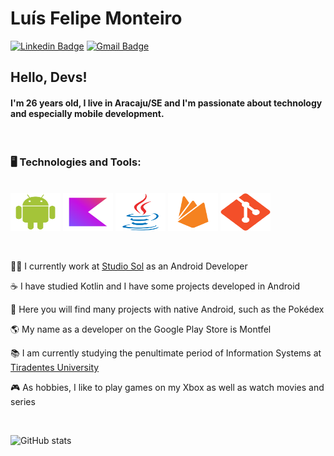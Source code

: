 # Luís Felipe Monteiro

[![Linkedin Badge](https://img.shields.io/badge/LinkedIn-0077B5?style=for-the-badge&logo=linkedin&logoColor=white)](https://www.linkedin.com/in/lu%C3%ADs-felipe-monteiro/)
[![Gmail Badge](https://img.shields.io/badge/Gmail-D14836?style=for-the-badge&logo=gmail&logoColor=white)](mailto:felipemonteirose@gmail.com)

## Hello, Devs!

#### I'm 26 years old, I live in Aracaju/SE and I'm passionate about technology and especially mobile development.

</br>

### 🖥️ Technologies and Tools:

</br>

<div style="display: inline_block">
  <img align="center" alt="Android" height="60" width="80" src="https://github.com/devicons/devicon/blob/master/icons/android/android-plain.svg">
   <img align="center" alt="Kotlin" height="60" width="80" src="https://github.com/devicons/devicon/blob/master/icons/kotlin/kotlin-original.svg">
  <img align="center" alt="Java" height="60" width="80" src="https://github.com/devicons/devicon/blob/master/icons/java/java-original.svg">
  <img align="center" alt="Firebase" height="60" width="80" src="https://github.com/devicons/devicon/blob/master/icons/firebase/firebase-plain.svg">
  <img align="center" alt="Git" height="60" width="80" src="https://github.com/devicons/devicon/blob/master/icons/git/git-plain.svg">
</div>

</br>
</br>

<div display="inline-block">
 <p align="left">👨‍💻 I currently work at <a href="https://www.studiosol.com.br/">Studio Sol</a> as an Android Developer</p>
 <p align="left">☕ I have studied Kotlin and I have some projects developed in Android</p>
 <p align="left">🤖 Here you will find many projects with native Android, such as the Pokédex</p>
 <p align="left">🌎 My name as a developer on the Google Play Store is Montfel</p>
  
 <p align="left">📚 I am currently studying the penultimate period of Information Systems at <a href="https://www.unit.br/">Tiradentes University</a></p>
 <p align="left">🎮 As hobbies, I like to play games on my Xbox as well as watch movies and series</p>
</div>

</br>

![GitHub stats](https://github-readme-stats.vercel.app/api?username=montfel&show_icons=true&theme=tokyonight)


